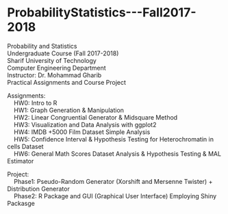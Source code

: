 # ProbabilityStatistics---Fall2017-2018
Probability and Statistics <br />
Undergraduate Course (Fall 2017-2018) <br />
Sharif University of Technology <br />
Computer Engineering Department <br />
Instructor: Dr. Mohammad Gharib <br />
Practical Assignments and Course Project <br />


Assignments: <br /> 
    HW0: Intro to R <br />
    HW1: Graph Generation & Manipulation <br />
    HW2: Linear Congruential Generator & Midsquare Method <br />
    HW3: Visualization and Data Analysis with ggplot2 <br />
    HW4: IMDB +5000 Film Dataset Simple Analysis <br />
    HW5: Confidence Interval & Hypothesis Testing for Heterochromatin in cells Dataset<br />
    HW6: General Math Scores Dataset Analysis & Hypothesis Testing & MAL Estimator<br />

Project: <br />
    Phase1: Pseudo-Random Generator (Xorshift and Mersenne Twister) + Distribution Generator <br />
    Phase2: R Package and GUI (Graphical User Interface) Employing Shiny Packasge